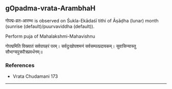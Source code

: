 ## gOpadma-vrata-ArambhaH

गोपद्म-व्रत-आरम्भः is observed on Śukla-Ekādaśī tithi of Āṣāḍha (lunar) month (sunrise (default)/puurvaviddha (default)).

Perform puja of Mahalakshmi-Mahavishnu

गोपद्ममिति विख्यातं सर्वपापहरं परम्।
सर्वदुःखोपशमनं सर्वसम्पत्प्रदायकम्।
सुवासिन्यास्तु सौभाग्यपुत्रपौत्रप्रवर्धनम्॥
### References
* Vrata Chudamani 173

---
